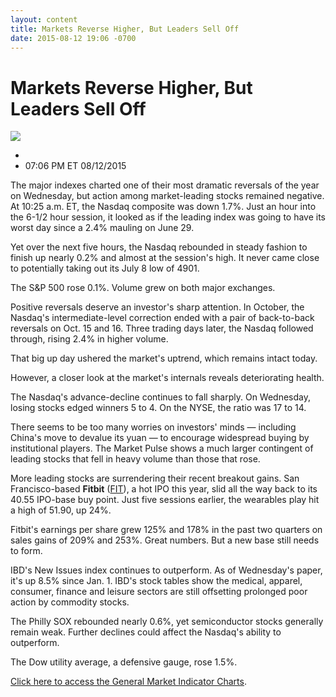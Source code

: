```yaml
---
layout: content
title: Markets Reverse Higher, But Leaders Sell Off
date: 2015-08-12 19:06 -0700
---
```



Markets Reverse Higher, But Leaders Sell Off
=============================================


![](https://www.investors.com/wp-content/uploads/ibd-migrated-images/MPv_150813_635749902618955738.png)

* 
* 07:06 PM ET 08/12/2015




  

The major indexes charted one of their most dramatic reversals of the year on Wednesday, but action among market-leading stocks remained negative. At 10:25 a.m. ET, the Nasdaq composite was down 1.7%. Just an hour into the 6-1/2 hour session, it looked as if the leading index was going to have its worst day since a 2.4% mauling on June 29.

  

Yet over the next five hours, the Nasdaq rebounded in steady fashion to finish up nearly 0.2% and almost at the session's high. It never came close to potentially taking out its July 8 low of 4901.

  

The S&P 500 rose 0.1%. Volume grew on both major exchanges.

  

Positive reversals deserve an investor's sharp attention. In October, the Nasdaq's intermediate-level correction ended with a pair of back-to-back reversals on Oct. 15 and 16. Three trading days later, the Nasdaq followed through, rising 2.4% in higher volume.

  

That big up day ushered the market's uptrend, which remains intact today.

  

However, a closer look at the market's internals reveals deteriorating health.

  

The Nasdaq's advance-decline continues to fall sharply. On Wednesday, losing stocks edged winners 5 to 4. On the NYSE, the ratio was 17 to 14.

  

There seems to be too many worries on investors' minds — including China's move to devalue its yuan — to encourage widespread buying by institutional players. The Market Pulse shows a much larger contingent of leading stocks that fell in heavy volume than those that rose.

  

More leading stocks are surrendering their recent breakout gains. San Francisco-based **Fitbit** ([FIT](https://research.investors.com/quote.aspx?symbol=FIT)), a hot IPO this year, slid all the way back to its 40.55 IPO-base buy point. Just five sessions earlier, the wearables play hit a high of 51.90, up 24%.

  

Fitbit's earnings per share grew 125% and 178% in the past two quarters on sales gains of 209% and 253%. Great numbers. But a new base still needs to form.

  

IBD's New Issues index continues to outperform. As of Wednesday's paper, it's up 8.5% since Jan. 1. IBD's stock tables show the medical, apparel, consumer, finance and leisure sectors are still offsetting prolonged poor action by commodity stocks.

  

The Philly SOX rebounded nearly 0.6%, yet semiconductor stocks generally remain weak. Further declines could affect the Nasdaq's ability to outperform.

  

The Dow utility average, a defensive gauge, rose 1.5%.

  

[Click here to access the General Market Indicator Charts](https://www.investors.com/pdf/GMI_081315.pdf).




